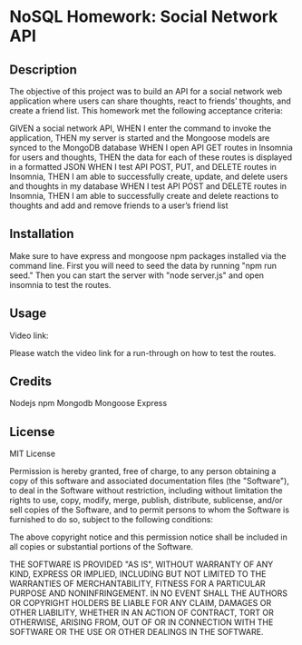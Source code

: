 # NoSQL Homework: Social Network API

## Description

The objective of this project was to build an API for a social network web application where users can share thoughts, react to friends’ thoughts, and create a friend list. This homework met the following acceptance criteria:

GIVEN a social network API, WHEN I enter the command to invoke the application, THEN my server is started and the Mongoose models are synced to the MongoDB database
WHEN I open API GET routes in Insomnia for users and thoughts, THEN the data for each of these routes is displayed in a formatted JSON
WHEN I test API POST, PUT, and DELETE routes in Insomnia, THEN I am able to successfully create, update, and delete users and thoughts in my database
WHEN I test API POST and DELETE routes in Insomnia, THEN I am able to successfully create and delete reactions to thoughts and add and remove friends to a user’s friend list

## Installation

Make sure to have express and mongoose npm packages installed via the command line. First you will need to seed the data by running "npm run seed." Then you can start the server with "node server.js" and open insomnia to test the routes.

## Usage

Video link:

Please watch the video link for a run-through on how to test the routes.

## Credits

Nodejs
npm
Mongodb
Mongoose
Express

## License

MIT License

Permission is hereby granted, free of charge, to any person obtaining a copy of this software and associated documentation files (the "Software"), to deal in the Software without restriction, including without limitation the rights to use, copy, modify, merge, publish, distribute, sublicense, and/or sell copies of the Software, and to permit persons to whom the Software is furnished to do so, subject to the following conditions:

The above copyright notice and this permission notice shall be included in all copies or substantial portions of the Software.

THE SOFTWARE IS PROVIDED "AS IS", WITHOUT WARRANTY OF ANY KIND, EXPRESS OR
IMPLIED, INCLUDING BUT NOT LIMITED TO THE WARRANTIES OF MERCHANTABILITY,
FITNESS FOR A PARTICULAR PURPOSE AND NONINFRINGEMENT. IN NO EVENT SHALL THE AUTHORS OR COPYRIGHT HOLDERS BE LIABLE FOR ANY CLAIM, DAMAGES OR OTHER
LIABILITY, WHETHER IN AN ACTION OF CONTRACT, TORT OR OTHERWISE, ARISING FROM, OUT OF OR IN CONNECTION WITH THE SOFTWARE OR THE USE OR OTHER DEALINGS IN THE SOFTWARE.

